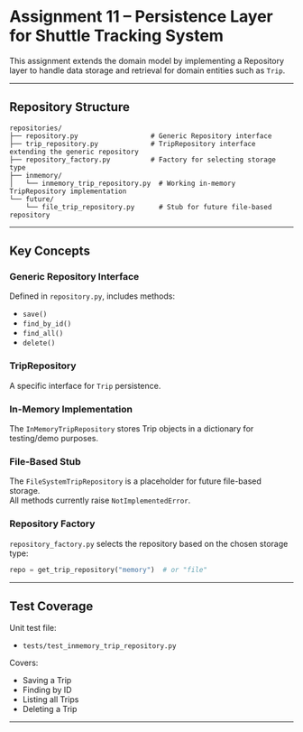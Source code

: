 # Assignment 11 – Persistence Layer for Shuttle Tracking System

This assignment extends the domain model by implementing a Repository layer to handle data storage and retrieval for domain entities such as `Trip`.

---

## Repository Structure

```
repositories/
├── repository.py                  # Generic Repository interface
├── trip_repository.py             # TripRepository interface extending the generic repository
├── repository_factory.py          # Factory for selecting storage type
├── inmemory/
│   └── inmemory_trip_repository.py  # Working in-memory TripRepository implementation
└── future/
    └── file_trip_repository.py      # Stub for future file-based repository
```

---

## Key Concepts

### Generic Repository Interface
Defined in `repository.py`, includes methods:
- `save()`
- `find_by_id()`
- `find_all()`
- `delete()`

### TripRepository
A specific interface for `Trip` persistence.

### In-Memory Implementation
The `InMemoryTripRepository` stores Trip objects in a dictionary for testing/demo purposes.

### File-Based Stub
The `FileSystemTripRepository` is a placeholder for future file-based storage.  
All methods currently raise `NotImplementedError`.

### Repository Factory
`repository_factory.py` selects the repository based on the chosen storage type:
```python
repo = get_trip_repository("memory")  # or "file"
```

---

## Test Coverage

Unit test file:
- `tests/test_inmemory_trip_repository.py`

Covers:
- Saving a Trip
- Finding by ID
- Listing all Trips
- Deleting a Trip

---

